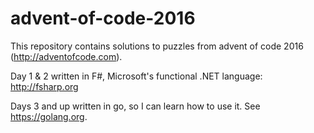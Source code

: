 # advent-of-code-2016
This repository contains solutions to puzzles from advent of code 2016 (http://adventofcode.com).

Day 1 & 2 written in F#, Microsoft's functional .NET language: http://fsharp.org

Days 3 and up written in go, so I can learn how to use it. See https://golang.org.
